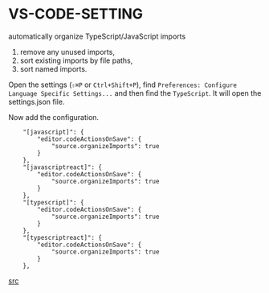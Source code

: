 # VS-CODE-SETTING

automatically organize TypeScript/JavaScript imports

1. remove any unused imports, 
2. sort existing imports by file paths, 
3. sort named imports.

Open the settings (`⇧⌘P` or `Ctrl+Shift+P`), 
find `Preferences: Configure Language Specific Settings...`
and then find the `TypeScript`. It will open the settings.json file. 

Now add the configuration.

```
    "[javascript]": {
        "editor.codeActionsOnSave": {
            "source.organizeImports": true
        }
    },
    "[javascriptreact]": {
        "editor.codeActionsOnSave": {
            "source.organizeImports": true
        }
    },
    "[typescript]": {
        "editor.codeActionsOnSave": {
            "source.organizeImports": true
        }
    },
    "[typescriptreact]": {
        "editor.codeActionsOnSave": {
            "source.organizeImports": true
        }
    },
```


  [src](https://eshlox.net/2019/12/02/vscode-automatically-organize-typescript-imports)

